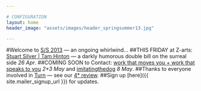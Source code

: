 ```yaml
---

# CONFIGURATION
layout: home
header_image: "assets/images/header_springsummer13.jpg"

---
```

#Welcome to [S/S 2013](/current/2013-springsummer/index.html) — an ongoing whirlwind...
##THIS FRIDAY at Z-arts: [Stuart Silver | Tam Hinton](/current/2013-springsummer/silverhinton/index.html) — a darkly humorous double bill on the surreal side *26 Apr*.
##COMING SOON to Contact: [work that moves you + work that speaks to you](/current/2013-poolside/index.html) *2+3 May* and [imitatingthedog](/current/2013-springsummer/itd/index.html) *8 May*.
##Thanks to everyone involved in [Turn](/current/2013-turn/index.html) — see our [4* review](http://www.thepublicreviews.com/turn-2013-contact-manchester/).
##Sign up [here]({{ site.mailer_signup_url }}) for updates.
